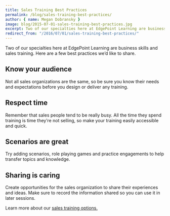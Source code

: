 ```yaml
---
title: Sales Training Best Practices
permalink: /blog/sales-training-best-practices/
author: { name: Megan Dobransky }
image: blog/2015-07-01-sales-training-best-practices.jpg
excerpt: Two of our specialties here at EdgePoint Learning are business skills and sales training.
redirect_from: "/2016/07/01/sales-training-best-practices/"
---
```


Two of our specialties here at EdgePoint Learning are business skills and sales training. Here are a few best practices we’d like to share.

## Know your audience
Not all sales organizations are the same, so be sure you know their needs and expectations before you design or deliver any training.

## Respect time
Remember that sales people tend to be really busy. All the time they spend training is time theyʹre not selling, so make your training easily accessible and quick.

## Scenarios are great
Try adding scenarios, role playing games and practice engagements to help transfer topics and knowledge.

## Sharing is caring
Create opportunities for the sales organization to share their experiences and ideas. Make sure to record the information shared so you can use it in later sessions.

Learn more about our [sales training options.](/solutions/)
